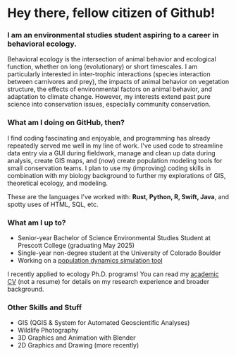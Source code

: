 # Hey there, fellow citizen of Github!
### I am an environmental studies student aspiring to a career in behavioral ecology.
Behavioral ecology is the intersection of animal behavior and ecological function, whether on long (evolutionary) or short timescales. I am particularly interested in inter-trophic interactions (species interaction between carnivores and prey), the impacts of animal behavior on vegetation structure, the effects of environmental factors on animal behavior, and adaptation to climate change. However, my interests extend past pure science into conservation issues, especially community conservation.
### What am I doing on GitHub, then?
I find coding fascinating and enjoyable, and programming has already repeatedly served me well in my line of work. I've used code to streamline data entry via a GUI during fieldwork, manage and clean up data during analysis, create GIS maps, and (now) create population modeling tools for small conservation teams. I plan to use my (improving) coding skills in combination with my biology background to further my explorations of GIS, theoretical ecology, and modeling.

These are the languages I've worked with: **Rust, Python, R, Swift, Java**, and spotty uses of HTML, SQL, etc.
### What am I up to?
- Senior-year Bachelor of Science Environmental Studies Student at Prescott College (graduating May 2025)
- Single-year non-degree student at the University of Colorado Boulder
- Working on a [population dynamics simulation tool](https://github.com/gallus-gallus/EcolysisCMD)

I recently applied to ecology Ph.D. programs! You can read my [academic CV](https://github.com/anyllmarkevich/anyllmarkevich/blob/400356c13b979b90125229d805b7f4c5202be41c/Anyll%20Markevich%20CV.pdf) (not a resume) for details on my research experience and broader background.
### Other Skills and Stuff
- GIS (QGIS & System for Automated Geoscientific Analyses)
- Wildlife Photography
- 3D Graphics and Animation with Blender
- 2D Graphics and Drawing (more recently)

<!--
**gallus-gallus/gallus-gallus** is a ✨ _special_ ✨ repository because its `README.md` (this file) appears on your GitHub profile.

Here are some ideas to get you started:

- 🔭 I'm currently working on ...
- 🌱 I'm currently learning ...
- 👯 I'm looking to collaborate on ...
- 🤔 I'm looking for help with ...
- 💬 Ask me about ...
- 📫 How to reach me: ...
- 😄 Pronouns: ...
- ⚡ Fun fact: ...
-->
